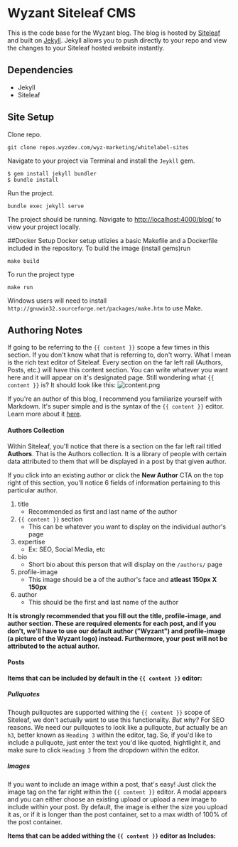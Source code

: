 # Wyzant Siteleaf CMS
This is the code base for the Wyzant blog. The blog is hosted by [Siteleaf](https://www.siteleaf.com/) and built on [Jekyll](https://jekyllrb.com/). Jekyll allows you to push directly to your repo and view the changes to your Siteleaf hosted website instantly.

## Dependencies
* Jekyll
* Siteleaf

## Site Setup
Clone repo.
```
git clone repos.wyzdev.com/wyz-marketing/whitelabel-sites
```
Navigate to your project via Terminal and install the `Jeykll` gem.
```
$ gem install jekyll bundler
$ bundle install
```
Run the project.
```
bundle exec jekyll serve
```
The project should be running. Navigate to [http://localhost:4000/blog/](http://localhost:4000/blog/) to view your project locally.

##Docker Setup
Docker setup utlizies a basic Makefile and a Dockerfile included in the repository.  To build the image (install gems)run

```make build```

To run the project type

```make run```

Windows users will need to install ```http://gnuwin32.sourceforge.net/packages/make.htm``` to use Make.

## Authoring Notes
If going to be referring to the `{{ content }}` scope a few times in this section. If you don't know what that is referring to, don't worry. What I mean is the rich text editor of Siteleaf. Every section on the far left rail (Authors, Posts, etc.) will have this content section. You can write whatever you want here and it will appear on it's designated page. Still wondering what `{{ content }}` is? It should look like this:
![content.png](/blog/uploads/content.png)

If you're an author of this blog, I recommend you familiarize yourself with Markdown. It's super simple and is the syntax of the `{{ content }}` editor. Learn more about it [here](https://github.com/adam-p/markdown-here/wiki/Markdown-Cheatsheet).

#### Authors Collection
Within Siteleaf, you'll notice that there is a section on the far left rail titled **Authors**. That is the Authors collection. It is a library of people with certain data attributed to them that will be displayed in a post by that given author.

If you click into an existing author or click the **New Author** CTA on the top right of this section, you'll notice 6 fields of information pertaining to this particular author.
1. title
	* Recommended as first and last name of the author
2. `{{ content }}` section
	* This can be whatever you want to display on the individual author's page
3. expertise
	* Ex: SEO, Social Media, etc
4. bio
	* Short bio about this person that will display on the `/authors/` page
5. profile-image
	* This image should be a of the author's face and **atleast 150px X 150px**
6. author
	* This should be the first and last name of the author

**It is strongly recommended that you fill out the title, profile-image, and author section. These are required elements for each post, and if you don't, we'll have to use our default author ("Wyzant") and profile-image (a picture of the Wyzant logo) instead. Furthermore, your post will not be attributed to the actual author.**

#### Posts

**Items that can be included by default in the `{{ content }}` editor:**

##### Pullquotes
Though pullquotes are supported withing the `{{ content }}` scope of Siteleaf, we don't actually want to use this functionality. _But why?_ For SEO reasons. We need our pullquotes to look like a pullquote, _but_ actually be an `h3`, better known as `Heading 3` within the editor, tag. So, if you'd like to include a pullquote, just enter the text you'd like quoted, hightlight it, and make sure to click `Heading 3` from the dropdown within the editor.

##### Images
If you want to include an image within a post, that's easy! Just click the image tag on the far right within the `{{ content }}` editor. A modal appears and you can either choose an existing upload or upload a new image to include within your post. By default, the image is either the size you upload it as, or if it is longer than the post container, set to a max width of 100% of the post container.

**Items that can be added withing the `{{ content }}` editor as Includes:**